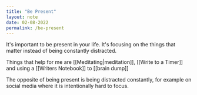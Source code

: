 ```yaml
---
title: "Be Present"
layout: note
date: 02-08-2022
permalink: /be-present
---
```


It's important to be present in your life. It's focusing on the things that matter instead of being constantly distracted.

Things that help for me are [[Meditating|meditation]], [[Write to a Timer]] and using a [[Writers Notebook]] to [[brain dump]]

The opposite of being present is being distracted constantly, for example on social media where it is intentionally hard to focus.
